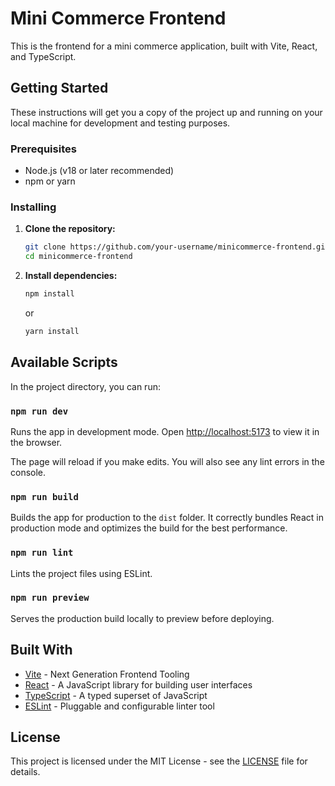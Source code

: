 # Mini Commerce Frontend

This is the frontend for a mini commerce application, built with Vite, React, and TypeScript.

## Getting Started

These instructions will get you a copy of the project up and running on your local machine for development and testing purposes.

### Prerequisites

- Node.js (v18 or later recommended)
- npm or yarn

### Installing

1.  **Clone the repository:**
    ```sh
    git clone https://github.com/your-username/minicommerce-frontend.git
    cd minicommerce-frontend
    ```

2.  **Install dependencies:**
    ```sh
    npm install
    ```
    or
    ```sh
    yarn install
    ```

## Available Scripts

In the project directory, you can run:

### `npm run dev`

Runs the app in development mode.
Open [http://localhost:5173](http://localhost:5173) to view it in the browser.

The page will reload if you make edits.
You will also see any lint errors in the console.

### `npm run build`

Builds the app for production to the `dist` folder.
It correctly bundles React in production mode and optimizes the build for the best performance.

### `npm run lint`

Lints the project files using ESLint.

### `npm run preview`

Serves the production build locally to preview before deploying.

## Built With

*   [Vite](https://vitejs.dev/) - Next Generation Frontend Tooling
*   [React](https://reactjs.org/) - A JavaScript library for building user interfaces
*   [TypeScript](https://www.typescriptlang.org/) - A typed superset of JavaScript
*   [ESLint](https://eslint.org/) - Pluggable and configurable linter tool

## License

This project is licensed under the MIT License - see the [LICENSE](LICENSE) file for details.
